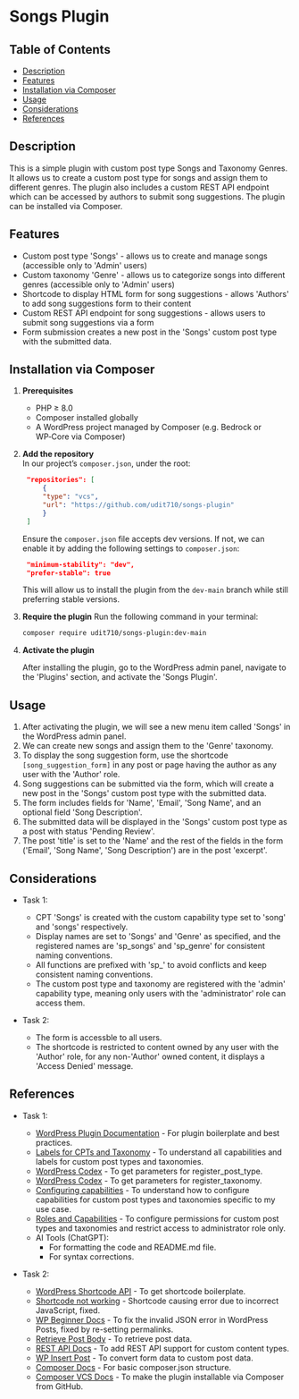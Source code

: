 # Songs Plugin

## Table of Contents
- [Description](#description)
- [Features](#features)
- [Installation via Composer](#installation-via-composer)
- [Usage](#usage)
- [Considerations](#considerations)
- [References](#references)

## Description
This is a simple plugin with custom post type Songs and Taxonomy Genres. It allows us to create a custom post type for songs and assign them to different genres. The plugin also includes a custom REST API endpoint which can be accessed by authors to submit song suggestions. The plugin can be installed via Composer.

## Features
- Custom post type 'Songs' - allows us to create and manage songs (accessible only to 'Admin' users)
- Custom taxonomy 'Genre' - allows us to categorize songs into different genres (accessible only to 'Admin' users)
- Shortcode to display HTML form for song suggestions - allows 'Authors' to add song suggestions form to their content
- Custom REST API endpoint for song suggestions - allows users to submit song suggestions via a form
- Form submission creates a new post in the 'Songs' custom post type with the submitted data.

## Installation via Composer
1. **Prerequisites**  
   - PHP ≥ 8.0
   - Composer installed globally  
   - A WordPress project managed by Composer (e.g. Bedrock or WP‑Core via Composer)

2. **Add the repository**  
   In our project’s `composer.json`, under the root:
   ```json
    "repositories": [
        {
        "type": "vcs",
        "url": "https://github.com/udit710/songs-plugin"
        }
    ]
   ```
   Ensure the `composer.json` file accepts dev versions. If not, we can enable it by adding the following settings to `composer.json`:
   ```json
    "minimum-stability": "dev",
    "prefer-stable": true
   ```
   This will allow us to install the plugin from the `dev-main` branch while still preferring stable versions.
3. **Require the plugin**
    Run the following command in your terminal:
    ```bash
    composer require udit710/songs-plugin:dev-main
    ```

4. **Activate the plugin**
    
    After installing the plugin, go to the WordPress admin panel, navigate to the 'Plugins' section, and activate the 'Songs Plugin'.

## Usage
1. After activating the plugin, we will see a new menu item called 'Songs' in the WordPress admin panel.
2. We can create new songs and assign them to the 'Genre' taxonomy.
3. To display the song suggestion form, use the shortcode `[song_suggestion_form]` in any post or page having the author as any user with the 'Author' role.
4. Song suggestions can be submitted via the form, which will create a new post in the 'Songs' custom post type with the submitted data.
5. The form includes fields for 'Name', 'Email', 'Song Name', and an optional field 'Song Description'.
6. The submitted data will be displayed in the 'Songs' custom post type as a post with status 'Pending Review'.
7. The post 'title' is set to the 'Name' and the rest of the fields in the form ('Email', 'Song Name', 'Song Description') are in the post 'excerpt'.

## Considerations
- Task 1:
    - CPT 'Songs' is created with the custom capability type set to 'song' and 'songs' respectively.
    - Display names are set to 'Songs' and 'Genre' as specified, and the registered names are 'sp_songs' and 'sp_genre' for consistent naming conventions.
    - All functions are prefixed with 'sp_' to avoid conflicts and keep consistent naming conventions.
    - The custom post type and taxonomy are registered with the 'admin' capability type, meaning only users with the 'administrator' role can access them.

- Task 2:
    - The form is accessble to all users.
    - The shortcode is restricted to content owned by any user with the 'Author' role, for any non-'Author' owned content, it displays a 'Access Denied' message.

## References

- Task 1:
    - [WordPress Plugin Documentation](https://developer.wordpress.org/plugins/) - For plugin boilerplate and best practices.
    - [Labels for CPTs and Taxonomy](https://wordpress.stackexchange.com/questions/5308/custom-post-types-taxonomies-and-permalinks) - To understand all capabilities and labels for custom post types and taxonomies.
    - [WordPress Codex](https://codex.wordpress.org/Function_Reference/register_post_type) - To get parameters for register_post_type.
    - [WordPress Codex](https://codex.wordpress.org/Function_Reference/register_taxonomy) - To get parameters for register_taxonomy.
    - [Configuring capabilities](https://learn.wordpress.org/tutorial/custom-post-types-and-capabilities/) - To understand how to configure capabilities for custom post types and taxonomies specific to my use case.
    - [Roles and Capabilities](https://kinsta.com/blog/wordpress-user-roles/) - To configure permissions for custom post types and taxonomies and restrict access to administrator role only.
    - AI Tools (ChatGPT):
        - For formatting the code and README.md file.
        - For syntax corrections.

- Task 2:
    - [WordPress Shortcode API](https://codex.wordpress.org/Shortcode_API) - To get shortcode boilerplate.
    - [Shortcode not working](https://wordpress.stackexchange.com/questions/160362/wordpress-plugin-shortcode-not-working) - Shortcode causing error due to incorrect JavaScript, fixed.
    - [WP Beginner Docs](https://www.wpbeginner.com/wp-tutorials/how-to-fix-the-invalid-json-error-in-wordpress-beginners-guide/) - To fix the invalid JSON error in WordPress Posts, fixed by re-setting permalinks.
    - [Retrieve Post Body](https://developer.wordpress.org/reference/functions/wp_remote_retrieve_body/) - To retrieve post data.
    - [REST API Docs](https://developer.wordpress.org/rest-api/extending-the-rest-api/adding-rest-api-support-for-custom-content-types/) - To add REST API support for custom content types.
    - [WP Insert Post](https://developer.wordpress.org/reference/functions/wp_insert_post/) - To convert form data to custom post data.
    - [Composer Docs](https://getcomposer.org/doc/) - For basic composer.json structure.
    - [Composer VCS Docs](https://getcomposer.org/doc/05-repositories.md#vcs) - To make the plugin installable via Composer from GitHub.